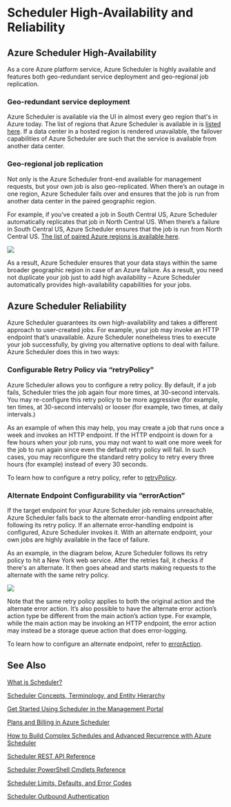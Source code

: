 <properties 
 pageTitle="Scheduler High-Availability and Reliability" 
 description="" 
 services="scheduler" 
 documentationCenter=".NET" 
 authors="krisragh" 
 manager="dwrede" 
 editor=""/>
<tags 
 ms.service="scheduler" 
 ms.workload="infrastructure-services" 
 ms.tgt_pltfrm="na" 
 ms.devlang="dotnet" 
 ms.topic="article" 
 ms.date="05/12/2015" 
 ms.author="krisragh"/>
 
 
# Scheduler High-Availability and Reliability

## Azure Scheduler High-Availability

As a core Azure platform service, Azure Scheduler is highly available and features both geo-redundant service deployment and geo-regional job replication.

### Geo-redundant service deployment

Azure Scheduler is available via the UI in almost every geo region that's in Azure today. The list of regions that Azure Scheduler is available in is [listed here](http://azure.microsoft.com/regions/#services). If a data center in a hosted region is rendered unavailable, the failover capabilities of Azure Scheduler are such that the service is available from another data center.

### Geo-regional job replication

Not only is the Azure Scheduler front-end available for management requests, but your own job is also geo-replicated. When there’s an outage in one region, Azure Scheduler fails over and ensures that the job is run from another data center in the paired geographic region.

For example, if you’ve created a job in South Central US, Azure Scheduler automatically replicates that job in North Central US. When there’s a failure in South Central US, Azure Scheduler ensures that the job is run from North Central US. [The list of paired Azure regions is available here](https://msdn.microsoft.com/library/azure/dn758204.aspx).

![][1]

As a result, Azure Scheduler ensures that your data stays within the same broader geographic region in case of an Azure failure. As a result, you need not duplicate your job just to add high availability – Azure Scheduler automatically provides high-availability capabilities for your jobs.

## Azure Scheduler Reliability

Azure Scheduler guarantees its own high-availability and takes a different approach to user-created jobs. For example, your job may invoke an HTTP endpoint that’s unavailable. Azure Scheduler nonetheless tries to execute your job successfully, by giving you alternative options to deal with failure. Azure Scheduler does this in two ways:

### Configurable Retry Policy via “retryPolicy”

Azure Scheduler allows you to configure a retry policy. By default, if a job fails, Scheduler tries the job again four more times, at 30-second intervals. You may re-configure this retry policy to be more aggressive (for example, ten times, at 30-second intervals) or looser (for example, two times, at daily intervals.)

As an example of when this may help, you may create a job that runs once a week and invokes an HTTP endpoint. If the HTTP endpoint is down for a few hours when your job runs, you may not want to wait one more week for the job to run again since even the default retry policy will fail. In such cases, you may reconfigure the standard retry policy to retry every three hours (for example) instead of every 30 seconds.

To learn how to configure a retry policy, refer to [retryPolicy](scheduler-concepts-terms.md#retrypolicy).

### Alternate Endpoint Configurability via “errorAction”

If the target endpoint for your Azure Scheduler job remains unreachable, Azure Scheduler falls back to the alternate error-handling endpoint after following its retry policy. If an alternate error-handling endpoint is configured, Azure Scheduler invokes it. With an alternate endpoint, your own jobs are highly available in the face of failure.

As an example, in the diagram below, Azure Scheduler follows its retry policy to hit a New York web service. After the retries fail, it checks if there's an alternate. It then goes ahead and starts making requests to the alternate with the same retry policy.

![][2]

Note that the same retry policy applies to both the original action and the alternate error action. It’s also possible to have the alternate error action’s action type be different from the main action’s action type. For example, while the main action may be invoking an HTTP endpoint, the error action may instead be a storage queue action that does error-logging.

To learn how to configure an alternate endpoint, refer to [errorAction](scheduler-concepts-terms.md#action-and-erroraction).

## See Also
 
 [What is Scheduler?](scheduler-intro.md)
 
 [Scheduler Concepts, Terminology, and Entity Hierarchy](scheduler-concepts-terms.md)
 
 [Get Started Using Scheduler in the Management Portal](scheduler-get-started-portal.md)
 
 [Plans and Billing in Azure Scheduler](scheduler-plans-billing.md)
 
 [How to Build Complex Schedules and Advanced Recurrence with Azure Scheduler](scheduler-advanced-complexity.md)
 
 [Scheduler REST API Reference](https://msdn.microsoft.com/library/dn528946)   
 
 [Scheduler PowerShell Cmdlets Reference](scheduler-powershell-reference.md)
 
 [Scheduler Limits, Defaults, and Error Codes](scheduler-limits-defaults-errors.md)
 
 [Scheduler Outbound Authentication](scheduler-outbound-authentication.md)
 
 
[1]: ./media/scheduler-high-availability-reliability/scheduler-high-availability-reliability-image1.png

[2]: ./media/scheduler-high-availability-reliability/scheduler-high-availability-reliability-image2.png

